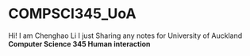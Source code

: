 # COMPSCI345_UoA
Hi!
I am Chenghao Li
I just Sharing any notes for University of Auckland **Computer Science 345 Human interaction**
